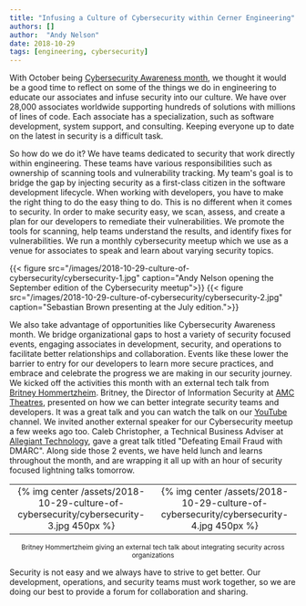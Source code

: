```yaml
---
title: "Infusing a Culture of Cybersecurity within Cerner Engineering"
authors: []
author:  "Andy Nelson"
date: 2018-10-29
tags: [engineering, cybersecurity]
---
```


With October being [Cybersecurity Awareness month](https://www.dhs.gov/national-cyber-security-awareness-month), we thought it would be a good time to reflect on some of the things we do in engineering to educate our associates and infuse security into our culture. We have over 28,000 associates worldwide supporting hundreds of solutions with millions of lines of code. Each associate has a specialization, such as software development, system support, and consulting. Keeping everyone up to date on the latest in security is a difficult task.

So how do we do it? We have teams dedicated to security that work directly within engineering. These teams have various responsibilities such as ownership of scanning tools and vulnerability tracking. My team's goal is to bridge the gap by injecting security as a first-class citizen in the software development lifecycle. When working with developers, you have to make the right thing to do the easy thing to do. This is no different when it comes to security. In order to make security easy, we scan, assess, and create a plan for our developers to remediate their vulnerabilities. We promote the tools for scanning, help teams understand the results, and identify fixes for vulnerabilities. We run a monthly cybersecurity meetup which we use as a venue for associates to speak and learn about varying security topics.

{{< figure src="/images/2018-10-29-culture-of-cybersecurity/cybersecurity-1.jpg" caption="Andy Nelson opening the September edition of the Cybersecurity meetup">}}
{{< figure src="/images/2018-10-29-culture-of-cybersecurity/cybersecurity-2.jpg" caption="Sebastian Brown presenting at the July edition.">}}

We also take advantage of opportunities like Cybersecurity Awareness month. We bridge organizational gaps to host a variety of security focused events, engaging associates in development, security, and operations to facilitate better relationships and collaboration. Events like these lower the barrier to entry for our developers to learn more secure practices, and embrace and celebrate the progress we are making in our security journey. We kicked off the activities this month with an external tech talk from [Britney Hommertzheim](https://twitter.com/bhommertzheim). Britney, the Director of Information Security at [AMC Theatres](https://www.amctheatres.com), presented on how we can better integrate security teams and developers. It was a great talk and you can watch the talk on our [YouTube](https://youtu.be/DTYiNidFjzM) channel. We invited another external speaker for our Cybersecurity meetup a few weeks ago too. Caleb Christopher, a Technical Business Adviser at [Allegiant Technology](https://www.allegianttechnology.com), gave a great talk titled "Defeating Email Fraud with DMARC". Along side those 2 events, we have held lunch and learns throughout the month, and are wrapping it all up with an hour of security focused lightning talks tomorrow.

<div align="center">
  <table>
    <tr>
      <td align="center">
        {% img center /assets/2018-10-29-culture-of-cybersecurity/cybersecurity-3.jpg 450px %}
      </td>
      <td align="center">
        {% img center /assets/2018-10-29-culture-of-cybersecurity/cybersecurity-4.jpg 450px %}
      </td>
    </tr>
  </table>
  <sub>Britney Hommertzheim giving an external tech talk about integrating security across organizations</sub>
</div>

Security is not easy and we always have to strive to get better. Our development, operations, and security teams must work together, so we are doing our best to provide a forum for collaboration and sharing.
